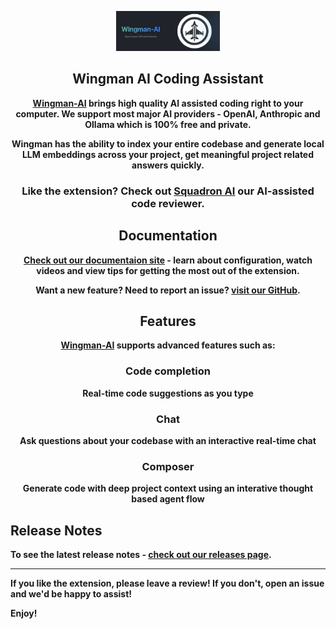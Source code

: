<p align="center" width="100%">
    <img width="33%" src="./docs/Logo.png">
</p>

<h2 align="center">Wingman AI Coding Assistant</h2>

<center>

<b>

[Wingman-AI](https://marketplace.visualstudio.com/items?itemName=WingMan.wing-man) brings high quality AI assisted coding right to your computer. We support most major AI providers - OpenAI, Anthropic and Ollama which is 100% free and private.

Wingman has the ability to index your entire codebase and generate local LLM embeddings across your project, get meaningful project related answers quickly.

</b>

### Like the extension? Check out [Squadron AI](https://www.squadron-ai.com) our AI-assisted code reviewer.

</center>

<h2 align="center">Documentation</h2>

<center>

<b> [Check out our documentaion site](https://wingman.squadron-ai.com/) - learn about configuration, watch videos and view tips for getting the most out of the extension. </b>

<b> Want a new feature? Need to report an issue? [visit our GitHub](https://github.com/RussellCanfield/wingman-ai).

</center>

<h2 align="center">Features</h2>

<center>

<b> [Wingman-AI](https://marketplace.visualstudio.com/items?itemName=WingMan.wing-man) supports advanced features such as: </b>

<h3 align="center">Code completion</h3>
Real-time code suggestions as you type
<h3 align="center">Chat</h3>
Ask questions about your codebase with an interactive real-time chat
<h3 align="center">Composer</h3>
Generate code with deep project context using an interative thought based agent flow

</center>

## Release Notes

To see the latest release notes - [check out our releases page](https://github.com/RussellCanfield/wingman-ai/releases).

---

If you like the extension, please leave a review! If you don't, open an issue and we'd be happy to assist!

**Enjoy!**
